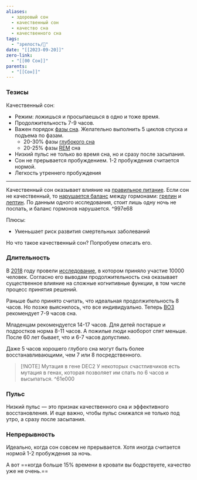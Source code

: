 ```yaml
---
aliases:
  - здоровый сон
  - качественный сон
  - качество сна
  - качественного сна
tags:
  - "зрелость/🌿"
date: "[[2023-09-20]]"
zero-link:
  - "[[00 Сон]]"
parents:
  - "[[Сон]]"
---
```

### Тезисы
Качественный сон:
- Режим: ложишься и просыпаешься в одно и тоже время.
- Продолжительность 7-9 часов.
- Важен порядок [фазы сна](Фазы%20сна.md). Желательно выполнить 5 циклов спуска и подъема по фазам.
	- 20-30% фазы [глубокого сна](Глубокая%20фаза%20сна.md)
	- 20-25% фазы [REM](Фаза%20быстрого%20сна.md) сна
- Низкий пульс не только во время сна, но и сразу после засыпания.
- Сон не прерывается пробуждением. 1-2 пробуждения считается нормой.
- Легкость утреннего пробуждения
***

Качественный сон оказывает влияние на [правильное питание](Правильное%20питание.md). Если сон не качественный, то [нарушается баланс](https://www.ncbi.nlm.nih.gov/pmc/articles/PMC535701/) между гормонами: [грелин](Грелин.md) и [лептин](Лептин.md). По данным одного исследования, стоит лишь одну ночь не поспать, и баланс гормонов нарушается. ^997e68

Плюсы:
- Уменьшает риск развития смертельных заболеваний

Но что такое качественный сон? Попробуем описать его.
### Длительность
В [2018](2018.md) году провели [исследование](https://pubmed.ncbi.nlm.nih.gov/30212878/), в котором приняло участие 10000 человек. Согласно его выводам продолжительность сна оказывает существенное влияние на сложные когнитивные функции, в том числе процесс принятия решений.

Раньше было принято считать, что идеальная продолжительность 8 часов. Но позже выяснилось, что все индивидуально. Теперь [ВОЗ](Всемирная%20Организация%20Здоровья.md) рекомендует 7-9 часов сна.

Младенцам рекомендуется 14-17 часов. Для детей постарше и подростков норма 8-11 часов. А пожилые люди наоборот спят меньше. После 60 лет бывает, что и 6-7 часов допустимо.

Даже 5 часов хорошего глубого сна могут быть более восстанавливающими, чем 7 или 8 посредственного.


> [!NOTE] Мутация в гене DEC2
> У некоторых счастливчиков есть мутация в генах, которая позволяет им спать по 6 часов и высыпаться.
^61e000

### Пульс
Низкий пульс — это признак качественного сна и эффективного восстановления. И еще важно, чтобы пульс снижался не только под утро, а сразу после засыпания.

### Непрерывность
Идеально, когда сон совсем не прерывается. Хотя иногда считается нормой 1-2 пробуждения за ночь.

А вот ==когда больше 15% времени в кровати вы бодрствуете, качество уже не очень.==